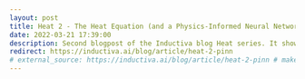```yaml
---
layout: post
title: Heat 2 - The Heat Equation (and a Physics-Informed Neural Network)
date: 2022-03-21 17:39:00
description: Second blogpost of the Inductiva blog Heat series. It shows how to solve the Heat equation using a Physics-Informed Neural Network (PINN).
redirect: https://inductiva.ai/blog/article/heat-2-pinn
# external_source: https://inductiva.ai/blog/article/heat-2-pinn # make the link appear in the blogpost
---
```


